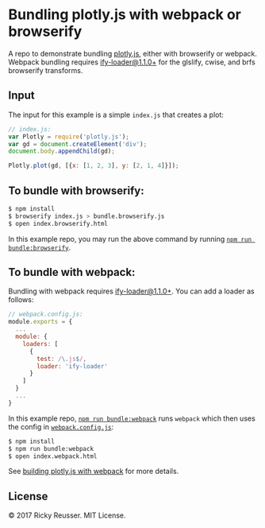 # Bundling plotly.js with webpack or browserify

A repo to demonstrate bundling [plotly.js](https://github.com/plotly/plotly.js), either with browserify or webpack. Webpack bundling requires [ify-loader@1.1.0+](https://github.com/browserify/ify-loader) for the glslify, cwise, and brfs browserify transforms.

## Input

The input for this example is a simple `index.js` that creates a plot:

```javascript
// index.js:
var Plotly = require('plotly.js');
var gd = document.createElement('div');
document.body.appendChild(gd);

Plotly.plot(gd, [{x: [1, 2, 3], y: [2, 1, 4]}]);
```

## To bundle with browserify:

```bash
$ npm install
$ browserify index.js > bundle.browserify.js
$ open index.browserify.html
```

In this example repo, you may run the above command by running [`npm run bundle:browserify`](https://github.com/rreusser/plotly-webpack/blob/ec0c5588438dc5a6574e666330452145d05f086b/package.json#L8).

## To bundle with webpack:

Bundling with webpack requires [ify-loader@1.1.0+](https://github.com/browserify/ify-loader). You can add a loader as follows:

```js
// webpack.config.js:
module.exports = {
  ...
  module: {
    loaders: [
      {
        test: /\.js$/,
        loader: 'ify-loader'
      }
    ]
  }
  ...
}
```

In this example repo, [`npm run bundle:webpack`](https://github.com/rreusser/plotly-webpack/blob/ec0c5588438dc5a6574e666330452145d05f086b/package.json#L7) runs `webpack` which then uses the config in [`webpack.config.js`](https://github.com/rreusser/plotly-webpack/blob/master/webpack.config.js):

```bash
$ npm install
$ npm run bundle:webpack
$ open index.webpack.html
```

See [building plotly.js with webpack](https://github.com/plotly/plotly.js#building-plotlyjs-with-webpack) for more details.

## License

&copy; 2017 Ricky Reusser. MIT License.

